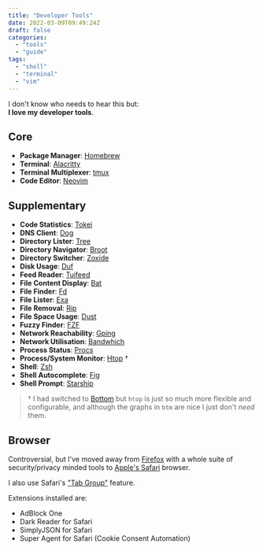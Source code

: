 ```yaml
---
title: "Developer Tools"
date: 2022-03-09T09:49:24Z
draft: false
categories:
  - "tools"
  - "guide"
tags:
  - "shell"
  - "terminal"
  - "vim"
---
```


I don't know who needs to hear this but:  
**I love my developer tools**.

## Core

- **Package Manager**: [Homebrew](https://brew.sh/)
- **Terminal**: [Alacritty](https://alacritty.org/)
- **Terminal Multiplexer**: [tmux](https://github.com/tmux/tmux/wiki)
- **Code Editor**: [Neovim](https://neovim.io)

## Supplementary

- **Code Statistics**: [Tokei](https://github.com/XAMPPRocky/tokei/blob/master/README.md)
- **DNS Client**: [Dog](https://github.com/ogham/dog/blob/master/README.md)
- **Directory Lister**: [Tree](https://en.wikipedia.org/wiki/Tree_(command))
- **Directory Navigator**: [Broot](https://github.com/Canop/broot/blob/master/README.md)
- **Directory Switcher**: [Zoxide](https://github.com/ajeetdsouza/zoxide/blob/main/README.md)
- **Disk Usage**: [Duf](https://github.com/muesli/duf/blob/master/README.md)
- **Feed Reader**: [Tuifeed](https://github.com/veeso/tuifeed/blob/main/README.md)
- **File Content Display**: [Bat](https://github.com/sharkdp/bat/blob/master/README.md)
- **File Finder**: [Fd](https://github.com/sharkdp/fd/blob/master/README.md)
- **File Lister**: [Exa](https://github.com/ogham/exa/blob/master/README.md)
- **File Removal**: [Rip](https://github.com/nivekuil/rip/blob/master/README.org)
- **File Space Usage**: [Dust](https://github.com/bootandy/dust/blob/master/README.md)
- **Fuzzy Finder**: [FZF](https://github.com/junegunn/fzf/blob/master/README.md)
- **Network Reachability**: [Gping](https://github.com/orf/gping/blob/master/readme.md)
- **Network Utilisation**: [Bandwhich](https://github.com/imsnif/bandwhich/blob/main/README.md)
- **Process Status**: [Procs](https://github.com/dalance/procs/blob/master/README.md)
- **Process/System Monitor**: [Htop](https://github.com/htop-dev/htop/#readme) †
- **Shell**: [Zsh](https://www.zsh.org)
- **Shell Autocomplete**: [Fig](https://fig.io/)
- **Shell Prompt**: [Starship](https://starship.rs/)

> † I had switched to [Bottom](https://github.com/ClementTsang/bottom/blob/master/README.md) but `htop` is just so much more flexible and configurable, and although the graphs in `btm` are nice I just don't _need_ them.

## Browser

Controversial, but I've moved away from [Firefox](https://www.mozilla.org/en-GB/firefox/new/) with a whole suite of security/privacy minded tools to [Apple's Safari](https://www.apple.com/uk/safari/) browser.

I also use Safari's ["Tab Group"](https://twitter.com/integralist/status/1514526555275501569?s=20&t=BJu3WlWq6dhoeAarJf91ig) feature.

Extensions installed are:

- AdBlock One
- Dark Reader for Safari
- SimplyJSON for Safari
- Super Agent for Safari (Cookie Consent Automation)
